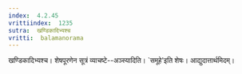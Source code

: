 ```yaml
---
index:  4.2.45
vrittiindex:  1235
sutra:  खण्डिकादिभ्यश्च
vritti:  balamanorama 
---
```


खण्डिकादिभ्यश्च। शेषपूरणेन सूत्रं व्याचष्टे--अञ्स्यादिति। `समूहे'इति शेषः। आद्युदात्तार्थमिदम्। 

